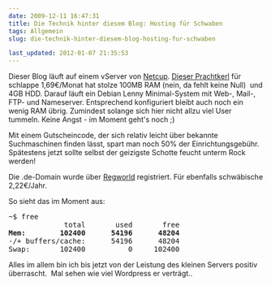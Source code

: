 ```yaml
---
date: 2009-12-11 16:47:31
title: Die Technik hinter diesem Blog: Hosting für Schwaben
tags: Allgemein
slug: die-technik-hinter-diesem-blog-hosting-fur-schwaben

last_updated: 2012-01-07 21:35:53
---
```


Dieser Blog läuft auf einem vServer von <a href="http://www.netcup.de">Netcup</a>. <a href="http://www.netcup.de/bestellen/produkt.php?produkt=88">Dieser Prachtkerl</a> für schlappe 1,69€/Monat hat stolze 100MB RAM (nein, da fehlt keine Null)  und 4GB HDD. Darauf läuft ein Debian Lenny Minimal-System mit Web-, Mail-, FTP- und Nameserver. Entsprechend konfiguriert bleibt auch noch ein wenig RAM übrig. Zumindest solange sich hier nicht allzu viel User tummeln. Keine Angst - im Moment geht's noch ;)

Mit einem Gutscheincode, der sich relativ leicht über bekannte Suchmaschinen finden lässt, spart man noch 50% der Einrichtungsgebühr. Spätestens jetzt sollte selbst der geizigste Schotte feucht unterm Rock werden!

Die .de-Domain wurde über <a href="http://www.regworld.com">Regworld</a> registriert. Für ebenfalls schwäbische 2,22€/Jahr.

So sieht das im Moment aus:
<pre>~$ free
             total       used       free
<strong>Mem:        102400      54196      48204
</strong>-/+ buffers/cache:      54196      48204
Swap:       102400          0     102400</pre>

Alles im allem bin ich bis jetzt von der Leistung des kleinen Servers positiv überrascht.  Mal sehen wie viel Wordpress er verträgt..